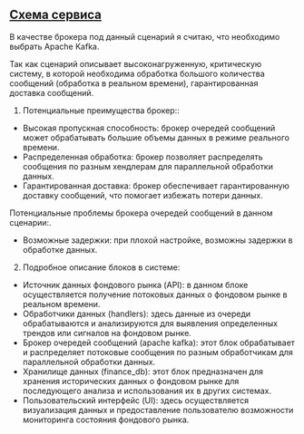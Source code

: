 ## [Схема сервиса](https://drive.google.com/file/d/1pdrCUZRihZ5TtESavYojzATk-VhXok2h/view?usp=sharing)

В качестве брокера под данный сценарий я считаю, что необходимо выбрать Apache Kafka.

Так как сценарий описывает высоконагруженную, критическую систему, в которой необходима обработка большого количества 
сообщений (обработка в реальном времени), гарантированная доставка сообщений.

1. Потенциальные преимущества брокер::
- Высокая пропускная способность: брокер очередей сообщений может обрабатывать большие объемы данных в режиме реального времени.
- Распределенная обработка: брокер позволяет распределять сообщения по разным хендлерам для параллельной обработки данных.
- Гарантированная доставка: брокер обеспечивает гарантированную доставку сообщений, что помогает избежать потери данных.

Потенциальные проблемы брокера очередей сообщений в данном сценарии:.
- Возможные задержки: при плохой настройке, возможны задержки в обработке данных.

2. Подробное описание блоков в системе:
- Источник данных фондового рынка (API): в данном блоке осуществляется получение потоковых данных о фондовом рынке в реальном времени.
- Обработчики данных (handlers): здесь данные из очереди обрабатываются и анализируются для выявления определенных трендов 
или сигналов на фондовом рынке.
- Брокер очередей сообщений (apache kafka): этот блок обрабатывает и распределяет потоковые сообщения по разным обработчикам 
для параллельной обработки данных.
- Хранилище данных (finance_db): этот блок предназначен для хранения исторических данных о фондовом рынке для последующего 
анализа и использования их в других системах.
- Пользовательский интерфейс (UI): здесь осуществляется визуализация данных и предоставление пользователю возможности 
мониторинга состояния фондового рынка.
 
